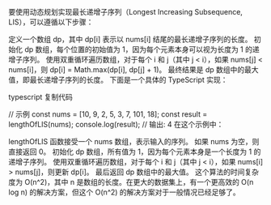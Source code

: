 要使用动态规划实现最长递增子序列（Longest Increasing Subsequence, LIS），可以遵循以下步骤：

定义一个数组 dp，其中 dp[i] 表示以 nums[i] 结尾的最长递增子序列的长度。
初始化 dp 数组，每个位置的初始值为 1，因为每个元素本身可以视为长度为 1 的递增子序列。
使用双重循环遍历数组，对于每个 i 和 j（其中 j < i），如果 nums[j] < nums[i]，则 dp[i] = Math.max(dp[i], dp[j] + 1)。
最终结果是 dp 数组中的最大值，即最长递增子序列的长度。
下面是一个具体的 TypeScript 实现：

typescript
复制代码


// 示例
const nums = [10, 9, 2, 5, 3, 7, 101, 18];
const result = lengthOfLIS(nums);
console.log(result); // 输出: 4
在这个示例中：

lengthOfLIS 函数接受一个 nums 数组，表示输入的序列。
如果 nums 为空，则直接返回 0。
初始化 dp 数组，所有值为 1，因为每个元素本身是一个长度为 1 的递增子序列。
使用双重循环遍历数组，对于每个 i 和 j（其中 j < i），如果 nums[i] > nums[j]，则更新 dp[i]。
最后返回 dp 数组中的最大值。
这个算法的时间复杂度为 O(n^2)，其中 n 是数组的长度。在更大的数据集上，有一个更高效的 O(n log n) 的解决方案，但这个 O(n^2) 的解决方案对于一般情况已经足够了。








